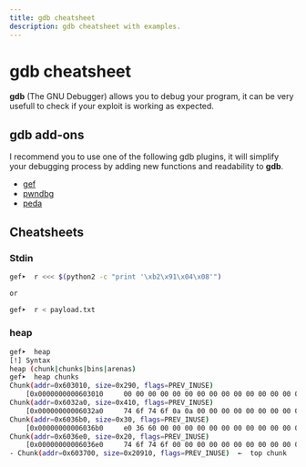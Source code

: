 ```yaml
---
title: gdb cheatsheet
description: gdb cheatsheet with examples.
---
```


# gdb cheatsheet

**gdb** (The GNU Debugger) allows you to debug your program, it can be very usefull to check if your exploit is working as expected.

## gdb add-ons

I recommend you to use one of the following gdb plugins, it will simplify your debugging process by adding new functions and readability to **gdb**.

- [gef](https://github.com/hugsy/gef)
- [pwndbg](https://github.com/pwndbg/pwndbg)
- [peda](https://github.com/longld/peda)

## Cheatsheets

### Stdin

```bash
gef➤  r <<< $(python2 -c "print '\xb2\x91\x04\x08'")

or

gef➤  r < payload.txt
```

### heap

```bash
gef➤  heap
[!] Syntax
heap (chunk|chunks|bins|arenas)
gef➤  heap chunks
Chunk(addr=0x603010, size=0x290, flags=PREV_INUSE)
    [0x0000000000603010     00 00 00 00 00 00 00 00 00 00 00 00 00 00 00 00    ................]
Chunk(addr=0x6032a0, size=0x410, flags=PREV_INUSE)
    [0x00000000006032a0     74 6f 74 6f 0a 0a 00 00 00 00 00 00 00 00 00 00    toto............]
Chunk(addr=0x6036b0, size=0x30, flags=PREV_INUSE)
    [0x00000000006036b0     e0 36 60 00 00 00 00 00 00 00 00 00 00 00 00 00    .6`.............]
Chunk(addr=0x6036e0, size=0x20, flags=PREV_INUSE)
    [0x00000000006036e0     74 6f 74 6f 00 00 00 00 00 00 00 00 00 00 00 00    toto............]
- Chunk(addr=0x603700, size=0x20910, flags=PREV_INUSE)  ←  top chunk
```